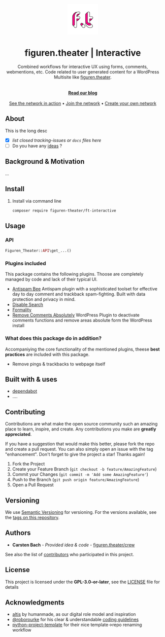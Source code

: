 <!-- PROJECT LOGO -->
<br />
<div align="center">
  <a href="https://github.com/figuren-theater/ft-interactive">
    <img src="https://raw.githubusercontent.com/figuren-theater/logos/main/favicon.png" alt="figuren.theater Logo" width="100" height="100">
  </a>

  <h1 align="center">figuren.theater | Interactive</h1>

  <p align="center">
    Combined workflows for interactive UX using forms, comments, webmentions, etc. Code related to user generated content for a WordPress Multisite like <a href="https://figuren.theater">figuren.theater</a>.
    <br /><br /><br />
    <a href="https://meta.figuren.theater/blog"><strong>Read our blog</strong></a>
    <br />
    <br />
    <a href="https://figuren.theater">See the network in action</a>
    •
    <a href="https://mein.figuren.theater">Join the network</a>
    •
    <a href="https://websites.fuer.figuren.theater">Create your own network</a>
  </p>
</div>

## About


This is the long desc

* [x] *list closed tracking-issues or `docs` files here*
* [ ] Do you have any [ideas](https://github.com/figuren-theater/ft-interactive/issues/new) ?

## Background & Motivation

...

## Install

1. Install via command line
	```sh
	composer require figuren-theater/ft-interactive
	```

## Usage

### API

```php
Figuren_Theater::API\get_...()
```

### Plugins included

This package contains the following plugins.
Thoose are completely managed by code and lack of their typical UI.

* [Antispam Bee](https://wordpress.org/plugins/antispam-bee/#developers)
    Antispam plugin with a sophisticated toolset for effective day to day comment and trackback spam-fighting. Built with data protection and privacy in mind.
* [Disable Search](https://wordpress.org/plugins/disable-search/#developers)
* [Formality](https://wordpress.org/plugins/formality/#developers)
* [Remove Comments Absolutely](https://github.com/bueltge/remove-comments-absolutely)
    WordPress Plugin to deactivate comments functions and remove areas absolute form the WordPress install


### What does this package do in addition?

Accompaniying the core functionality of the mentioned plugins, theese **best practices** are included with this package.

- Remove pings & trackbacks to webpage itself


## Built with & uses

  - [dependabot](/.github/dependabot.yml)
  - ....

## Contributing

Contributions are what make the open source community such an amazing place to learn, inspire, and create. Any contributions you make are **greatly appreciated**.

If you have a suggestion that would make this better, please fork the repo and create a pull request. You can also simply open an issue with the tag "enhancement".
Don't forget to give the project a star! Thanks again!

1. Fork the Project
2. Create your Feature Branch (`git checkout -b feature/AmazingFeature`)
3. Commit your Changes (`git commit -m 'Add some AmazingFeature'`)
4. Push to the Branch (`git push origin feature/AmazingFeature`)
5. Open a Pull Request


## Versioning

We use [Semantic Versioning](http://semver.org/) for versioning. For the versions
available, see the [tags on this repository](https://github.com/figuren-theater/ft-interactive/tags).

## Authors

  - **Carsten Bach** - *Provided idea & code* - [figuren.theater/crew](https://figuren.theater/crew/)

See also the list of [contributors](https://github.com/figuren-theater/ft-interactive/contributors)
who participated in this project.

## License

This project is licensed under the **GPL-3.0-or-later**, see the [LICENSE](/LICENSE) file for
details

## Acknowledgments

  - [altis](https://github.com/search?q=org%3Ahumanmade+altis) by humanmade, as our digital role model and inspiration
  - [@roborourke](https://github.com/roborourke) for his clear & understandable [coding guidelines](https://docs.altis-dxp.com/guides/code-review/standards/)
  - [python-project-template](https://github.com/rochacbruno/python-project-template) for their nice template->repo renaming workflow


